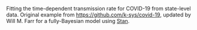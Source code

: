 Fitting the time-dependent transmission rate for COVID-19 from state-level data.  Original example from https://github.com/k-sys/covid-19, updated by Will M. Farr for a fully-Bayesian model using [Stan](http://mc-stan.org).
